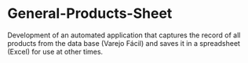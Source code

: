 # General-Products-Sheet
Development of an automated application that captures the record of all products from the data base (Varejo Fácil) and saves it in a spreadsheet (Excel) for use at other times.
